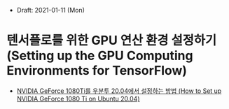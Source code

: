 * Draft: 2021-01-11 (Mon)

# 텐서플로를 위한 GPU 연산 환경 설정하기 (Setting up the GPU Computing Environments for TensorFlow)

* [NVIDIA GeForce 1080Ti를 우분투 20.04에서 설정하는 방법 (How to Set up NVIDIA GeForce 1080 Ti on Ubuntu 20.04)](nvidia_geforce1080ti_on_ubuntu20_04.md)
